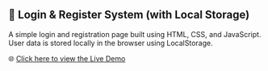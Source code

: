 ## 🔐 Login & Register System (with Local Storage)

A simple login and registration page built using HTML, CSS, and JavaScript. User data is stored locally in the browser using LocalStorage.

🌐 [Click here to view the Live Demo]([https://your-live-demo-link.com](https://hageryasser31.github.io/login-register-local-storage/))

